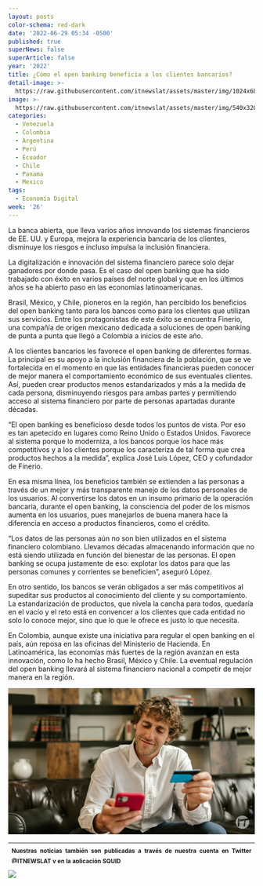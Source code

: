 ```yaml
---
layout: posts
color-schema: red-dark
date: '2022-06-29 05:34 -0500'
published: true
superNews: false
superArticle: false
year: '2022'
title: ¿Cómo el open banking beneficia a los clientes bancarios?
detail-image: >-
  https://raw.githubusercontent.com/itnewslat/assets/master/img/1024x680/pago-en-cel-g.jpg
image: >-
  https://raw.githubusercontent.com/itnewslat/assets/master/img/540x320/pago-en-cel-p.jpg
categories:
  - Venezuela
  - Colombia
  - Argentina
  - Perú
  - Ecuador
  - Chile
  - Panama
  - Mexico
tags:
  - Economía Digital
week: '26'
---
```

La banca abierta, que lleva varios años innovando los sistemas financieros de EE. UU. y Europa, mejora la experiencia bancaria de los clientes, disminuye los riesgos e incluso impulsa la inclusión financiera. 

La digitalización e innovación del sistema financiero parece solo dejar ganadores por donde pasa. Es el caso del open banking que ha sido trabajado con éxito en varios países del norte global y que en los últimos años se ha abierto paso en las economías latinoamericanas. 

Brasil, México,  y Chile, pioneros en la región, han percibido los beneficios del open banking tanto para los bancos como para los clientes que utilizan sus servicios. Entre los protagonistas de este éxito se encuentra Finerio, una compañía de origen mexicano dedicada a soluciones de open banking de punta a punta que llegó a Colombia a inicios de este año. 

A los clientes bancarios les favorece el open banking de diferentes formas. La principal es su apoyo a la inclusión financiera de la población, que se ve fortalecida en el momento en que las entidades financieras pueden conocer de mejor manera el comportamiento económico de sus eventuales clientes. Así, pueden crear productos menos estandarizados y más a la medida de cada persona, disminuyendo riesgos para ambas partes y permitiendo acceso al sistema financiero por parte de personas apartadas durante décadas. 

“El open banking es beneficioso desde todos los puntos de vista. Por eso es tan apetecido en lugares como Reino Unido o Estados Unidos. Favorece al sistema porque lo moderniza, a los bancos porque los hace más competitivos y a los clientes porque los caracteriza de tal forma que crea productos hechos a la medida”, explica José Luis López, CEO y cofundador de Finerio. 

En esa misma línea, los beneficios también se extienden a las personas a través de un mejor y más transparente manejo de los datos personales de los usuarios. Al convertirse los datos en un insumo primario de la operación bancaria, durante el open banking, la consciencia del poder de los mismos aumenta en los usuarios, pues manejarlos de buena manera hace la diferencia en acceso a productos financieros, como el crédito. 

“Los datos de las personas aún no son bien utilizados en el sistema financiero colombiano. Llevamos décadas almacenando información que no está siendo utilizada en función del bienestar de las personas. El open banking se ocupa justamente de eso: explotar los datos para que las personas comunes y corrientes se beneficien”, aseguró López. 

En otro sentido, los bancos se verán obligados a ser más competitivos al supeditar sus productos al conocimiento del cliente y su comportamiento. La estandarización de productos, que nivela la cancha para todos, quedaría en el vacío y el reto está en convencer a los clientes que cada entidad no solo lo conoce mejor, sino que lo que le ofrece es justo lo que necesita. 

En Colombia, aunque existe una iniciativa para regular el open banking en el país, aún reposa en las oficinas del Ministerio de Hacienda. En Latinoamérica, las economías más fuertes de la región avanzan en esta innovación, como lo ha hecho Brasil, México y Chile. La eventual regulación del open banking llevará al sistema financiero nacional a competir de mejor manera en la región. 

![](https://raw.githubusercontent.com/itnewslat/assets/master/img/540x320/pago-en-cel-p.jpg)

<table style="height: 42px;" width="569">
<tbody>
<tr>
<td style="text-align: justify;"><sub><strong>Nuestras noticias también son publicadas a través de nuestra cuenta en Twitter <a href="https://twitter.com/itnewslat?lang=es">@ITNEWSLAT</a> y en la aplicación <a href="https://squidapp.co/en/">SQUID</a></strong></sub></td>
</tr>
</tbody>
</table>

<img src="https://tracker.metricool.com/c3po.jpg?hash=56f88a41e39ab42c063cc51676587a04"/>
